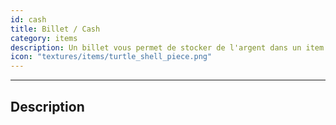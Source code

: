 ```yaml
---
id: cash
title: Billet / Cash 
category: items
description: Un billet vous permet de stocker de l'argent dans un item 
icon: "textures/items/turtle_shell_piece.png"
---
```

___
## Description

